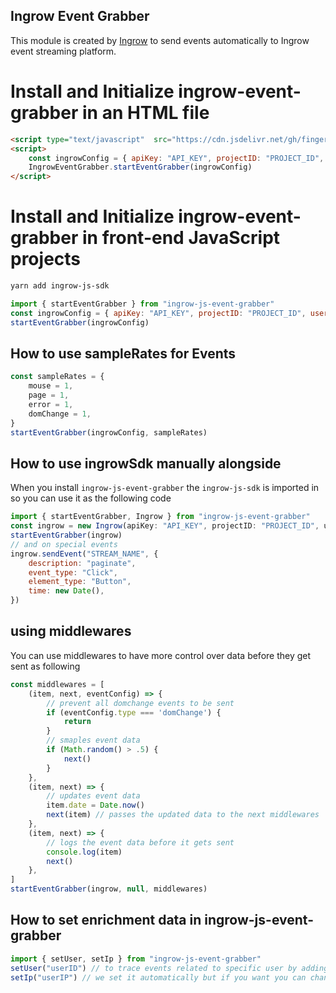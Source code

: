 ## Ingrow Event Grabber
This module is created by [Ingrow](https://ingrow.co) to send events automatically to Ingrow event streaming platform.

# Install and Initialize ingrow-event-grabber in an HTML file
```HTML
<script type="text/javascript"  src="https://cdn.jsdelivr.net/gh/fingerpich/ingrow-web-event-grabber@latest/dist/bundle.min.js"></script>
<script>
    const ingrowConfig = { apiKey: "API_KEY", projectID: "PROJECT_ID", userID: "" }
    IngrowEventGrabber.startEventGrabber(ingrowConfig)
</script>
```

# Install and Initialize ingrow-event-grabber in front-end JavaScript projects

```sh
yarn add ingrow-js-sdk
```
```js
import { startEventGrabber } from "ingrow-js-event-grabber"
const ingrowConfig = { apiKey: "API_KEY", projectID: "PROJECT_ID", userID: "" }
startEventGrabber(ingrowConfig)
```

## How to use sampleRates for Events
```js
const sampleRates = {
    mouse = 1, 
    page = 1,
    error = 1,
    domChange = 1,
}
startEventGrabber(ingrowConfig, sampleRates)
```

## How to use ingrowSdk manually alongside
When you install `ingrow-js-event-grabber` the `ingrow-js-sdk` is imported in so you can use it as the following code

```js
import { startEventGrabber, Ingrow } from "ingrow-js-event-grabber"
const ingrow = new Ingrow(apiKey: "API_KEY", projectID: "PROJECT_ID", user: "" )
startEventGrabber(ingrow)
// and on special events
ingrow.sendEvent("STREAM_NAME", {
    description: "paginate",
    event_type: "Click",
    element_type: "Button",
    time: new Date(),
})
```

## using middlewares
You can use middlewares to have more control over data before they get sent as following
```js
const middlewares = [
    (item, next, eventConfig) => {
        // prevent all domchange events to be sent
        if (eventConfig.type === 'domChange') {
            return
        }
        // smaples event data
        if (Math.random() > .5) {
            next()
        }
    },
    (item, next) => {
        // updates event data 
        item.date = Date.now()
        next(item) // passes the updated data to the next middlewares
    },
    (item, next) => {
        // logs the event data before it gets sent
        console.log(item)
        next() 
    },
]
startEventGrabber(ingrow, null, middlewares)
```

## How to set enrichment data in ingrow-js-event-grabber
```js
import { setUser, setIp } from "ingrow-js-event-grabber"
setUser("userID") // to trace events related to specific user by adding userID when user logged in
setIp("userIP") // we set it automatically but if you want you can change it
```